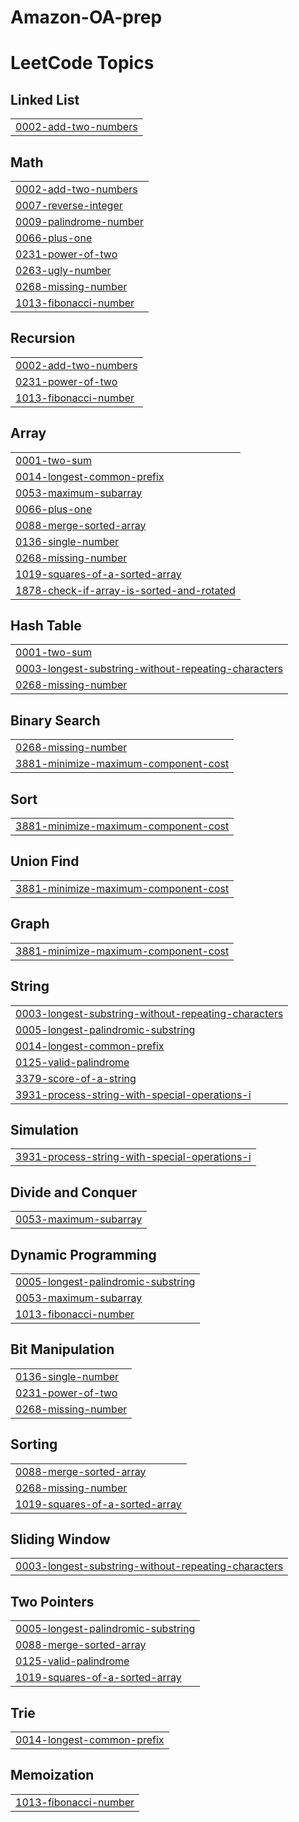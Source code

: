 # Amazon-OA-prep
<!---LeetCode Topics Start-->
# LeetCode Topics
## Linked List
|  |
| ------- |
| [0002-add-two-numbers](https://github.com/Pseudocoder000/Amazon-OA-prep/tree/master/0002-add-two-numbers) |
## Math
|  |
| ------- |
| [0002-add-two-numbers](https://github.com/Pseudocoder000/Amazon-OA-prep/tree/master/0002-add-two-numbers) |
| [0007-reverse-integer](https://github.com/Pseudocoder000/Amazon-OA-prep/tree/master/0007-reverse-integer) |
| [0009-palindrome-number](https://github.com/Pseudocoder000/Amazon-OA-prep/tree/master/0009-palindrome-number) |
| [0066-plus-one](https://github.com/Pseudocoder000/Amazon-OA-prep/tree/master/0066-plus-one) |
| [0231-power-of-two](https://github.com/Pseudocoder000/Amazon-OA-prep/tree/master/0231-power-of-two) |
| [0263-ugly-number](https://github.com/Pseudocoder000/Amazon-OA-prep/tree/master/0263-ugly-number) |
| [0268-missing-number](https://github.com/Pseudocoder000/Amazon-OA-prep/tree/master/0268-missing-number) |
| [1013-fibonacci-number](https://github.com/Pseudocoder000/Amazon-OA-prep/tree/master/1013-fibonacci-number) |
## Recursion
|  |
| ------- |
| [0002-add-two-numbers](https://github.com/Pseudocoder000/Amazon-OA-prep/tree/master/0002-add-two-numbers) |
| [0231-power-of-two](https://github.com/Pseudocoder000/Amazon-OA-prep/tree/master/0231-power-of-two) |
| [1013-fibonacci-number](https://github.com/Pseudocoder000/Amazon-OA-prep/tree/master/1013-fibonacci-number) |
## Array
|  |
| ------- |
| [0001-two-sum](https://github.com/Pseudocoder000/Amazon-OA-prep/tree/master/0001-two-sum) |
| [0014-longest-common-prefix](https://github.com/Pseudocoder000/Amazon-OA-prep/tree/master/0014-longest-common-prefix) |
| [0053-maximum-subarray](https://github.com/Pseudocoder000/Amazon-OA-prep/tree/master/0053-maximum-subarray) |
| [0066-plus-one](https://github.com/Pseudocoder000/Amazon-OA-prep/tree/master/0066-plus-one) |
| [0088-merge-sorted-array](https://github.com/Pseudocoder000/Amazon-OA-prep/tree/master/0088-merge-sorted-array) |
| [0136-single-number](https://github.com/Pseudocoder000/Amazon-OA-prep/tree/master/0136-single-number) |
| [0268-missing-number](https://github.com/Pseudocoder000/Amazon-OA-prep/tree/master/0268-missing-number) |
| [1019-squares-of-a-sorted-array](https://github.com/Pseudocoder000/Amazon-OA-prep/tree/master/1019-squares-of-a-sorted-array) |
| [1878-check-if-array-is-sorted-and-rotated](https://github.com/Pseudocoder000/Amazon-OA-prep/tree/master/1878-check-if-array-is-sorted-and-rotated) |
## Hash Table
|  |
| ------- |
| [0001-two-sum](https://github.com/Pseudocoder000/Amazon-OA-prep/tree/master/0001-two-sum) |
| [0003-longest-substring-without-repeating-characters](https://github.com/Pseudocoder000/Amazon-OA-prep/tree/master/0003-longest-substring-without-repeating-characters) |
| [0268-missing-number](https://github.com/Pseudocoder000/Amazon-OA-prep/tree/master/0268-missing-number) |
## Binary Search
|  |
| ------- |
| [0268-missing-number](https://github.com/Pseudocoder000/Amazon-OA-prep/tree/master/0268-missing-number) |
| [3881-minimize-maximum-component-cost](https://github.com/Pseudocoder000/Amazon-OA-prep/tree/master/3881-minimize-maximum-component-cost) |
## Sort
|  |
| ------- |
| [3881-minimize-maximum-component-cost](https://github.com/Pseudocoder000/Amazon-OA-prep/tree/master/3881-minimize-maximum-component-cost) |
## Union Find
|  |
| ------- |
| [3881-minimize-maximum-component-cost](https://github.com/Pseudocoder000/Amazon-OA-prep/tree/master/3881-minimize-maximum-component-cost) |
## Graph
|  |
| ------- |
| [3881-minimize-maximum-component-cost](https://github.com/Pseudocoder000/Amazon-OA-prep/tree/master/3881-minimize-maximum-component-cost) |
## String
|  |
| ------- |
| [0003-longest-substring-without-repeating-characters](https://github.com/Pseudocoder000/Amazon-OA-prep/tree/master/0003-longest-substring-without-repeating-characters) |
| [0005-longest-palindromic-substring](https://github.com/Pseudocoder000/Amazon-OA-prep/tree/master/0005-longest-palindromic-substring) |
| [0014-longest-common-prefix](https://github.com/Pseudocoder000/Amazon-OA-prep/tree/master/0014-longest-common-prefix) |
| [0125-valid-palindrome](https://github.com/Pseudocoder000/Amazon-OA-prep/tree/master/0125-valid-palindrome) |
| [3379-score-of-a-string](https://github.com/Pseudocoder000/Amazon-OA-prep/tree/master/3379-score-of-a-string) |
| [3931-process-string-with-special-operations-i](https://github.com/Pseudocoder000/Amazon-OA-prep/tree/master/3931-process-string-with-special-operations-i) |
## Simulation
|  |
| ------- |
| [3931-process-string-with-special-operations-i](https://github.com/Pseudocoder000/Amazon-OA-prep/tree/master/3931-process-string-with-special-operations-i) |
## Divide and Conquer
|  |
| ------- |
| [0053-maximum-subarray](https://github.com/Pseudocoder000/Amazon-OA-prep/tree/master/0053-maximum-subarray) |
## Dynamic Programming
|  |
| ------- |
| [0005-longest-palindromic-substring](https://github.com/Pseudocoder000/Amazon-OA-prep/tree/master/0005-longest-palindromic-substring) |
| [0053-maximum-subarray](https://github.com/Pseudocoder000/Amazon-OA-prep/tree/master/0053-maximum-subarray) |
| [1013-fibonacci-number](https://github.com/Pseudocoder000/Amazon-OA-prep/tree/master/1013-fibonacci-number) |
## Bit Manipulation
|  |
| ------- |
| [0136-single-number](https://github.com/Pseudocoder000/Amazon-OA-prep/tree/master/0136-single-number) |
| [0231-power-of-two](https://github.com/Pseudocoder000/Amazon-OA-prep/tree/master/0231-power-of-two) |
| [0268-missing-number](https://github.com/Pseudocoder000/Amazon-OA-prep/tree/master/0268-missing-number) |
## Sorting
|  |
| ------- |
| [0088-merge-sorted-array](https://github.com/Pseudocoder000/Amazon-OA-prep/tree/master/0088-merge-sorted-array) |
| [0268-missing-number](https://github.com/Pseudocoder000/Amazon-OA-prep/tree/master/0268-missing-number) |
| [1019-squares-of-a-sorted-array](https://github.com/Pseudocoder000/Amazon-OA-prep/tree/master/1019-squares-of-a-sorted-array) |
## Sliding Window
|  |
| ------- |
| [0003-longest-substring-without-repeating-characters](https://github.com/Pseudocoder000/Amazon-OA-prep/tree/master/0003-longest-substring-without-repeating-characters) |
## Two Pointers
|  |
| ------- |
| [0005-longest-palindromic-substring](https://github.com/Pseudocoder000/Amazon-OA-prep/tree/master/0005-longest-palindromic-substring) |
| [0088-merge-sorted-array](https://github.com/Pseudocoder000/Amazon-OA-prep/tree/master/0088-merge-sorted-array) |
| [0125-valid-palindrome](https://github.com/Pseudocoder000/Amazon-OA-prep/tree/master/0125-valid-palindrome) |
| [1019-squares-of-a-sorted-array](https://github.com/Pseudocoder000/Amazon-OA-prep/tree/master/1019-squares-of-a-sorted-array) |
## Trie
|  |
| ------- |
| [0014-longest-common-prefix](https://github.com/Pseudocoder000/Amazon-OA-prep/tree/master/0014-longest-common-prefix) |
## Memoization
|  |
| ------- |
| [1013-fibonacci-number](https://github.com/Pseudocoder000/Amazon-OA-prep/tree/master/1013-fibonacci-number) |
<!---LeetCode Topics End-->